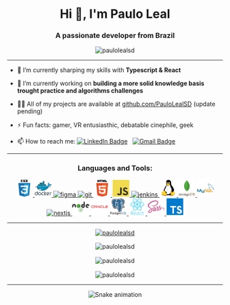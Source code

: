 <h1 align="center">Hi 👋, I'm Paulo Leal</h1>
<h3 align="center">A passionate developer from Brazil</h3>

<!-- followers counter -->
<p align="center"> 
  <img src="https://komarev.com/ghpvc/?username=paulolealsd&label=Profile%20views&color=0e75b6&style=flat" alt="paulolealsd" />
</p>

<hr>
  <!-- Quick Description -->
  
- 🌱 I’m currently sharping my skills with **Typescript & React** 
  
 - 🔭 I’m currently working on **building a more solid knowledge basis trought practice and algorithms challenges**

<!-- - 📚 I'm coursing Analysis and Systems Development at [UniLaSalle](https://www.unilasalle.edu.br/) -->

- 👨‍💻 All of my projects are available at [github.com/PauloLealSD](https://github.com/PauloLealSD) (update pending)

- ⚡ Fun facts: gamer, VR entusiasthic, debatable cinephile, geek

- 📫 How to reach me: 
[![LinkedIn Badge](https://img.shields.io/badge/-Linkedin-blue?style=flat-square&logo=Linkedin&logoColor=white&link=https://www.linkedin.com/in/pauloterresleal/)](https://www.linkedin.com/in/pauloterresleal/) 
&nbsp;
[![Gmail Badge](https://img.shields.io/badge/-Paulo.Leal-c14438?style=flat-square&logo=Gmail&logoColor=white&link=mailto:paulo.leal@rede.ulbra.br)](mailto:paulo.leal@rede.ulbra.br)
&nbsp;

<!-- 
<h3 align="left">Connect with me:</h3>
  <p align="left">
    <a href="https://linkedin.com/in/pauloterresleal/" target="blank">
      <img align="center" src="https://raw.githubusercontent.com/rahuldkjain/github-profile-readme-generator/master/src/images/icons/Social/linked-in-alt.svg" alt="https://www.linkedin.com/in/pauloterresleal/" height="30" width="40" /> </a>
</p>
-->

<hr>
<!--Icons -->
<h3 align="center">Languages and Tools:</h3>
<p align="center"> 
  <a href="https://www.w3schools.com/css/" target="_blank" rel="noreferrer">
    <img src="https://raw.githubusercontent.com/devicons/devicon/master/icons/css3/css3-original-wordmark.svg" alt="css3" width="40" height="40"/> </a>
  <a href="https://www.docker.com/" target="_blank" rel="noreferrer"> 
    <img src="https://raw.githubusercontent.com/devicons/devicon/master/icons/docker/docker-original-wordmark.svg" alt="docker" width="40" height="40"/> </a> 
  <a href="https://www.figma.com/" target="_blank" rel="noreferrer"> 
    <img src="https://www.vectorlogo.zone/logos/figma/figma-icon.svg" alt="figma" width="40" height="40"/> </a> <a href="https://git-scm.com/" target="_blank" rel="noreferrer"> 
    <img src="https://www.vectorlogo.zone/logos/git-scm/git-scm-icon.svg" alt="git" width="40" height="40"/> </a> <a href="https://www.w3.org/html/" target="_blank" rel="noreferrer"> 
    <img src="https://raw.githubusercontent.com/devicons/devicon/master/icons/html5/html5-original-wordmark.svg" alt="html5" width="40" height="40"/> </a> 
  <a href="https://developer.mozilla.org/en-US/docs/Web/JavaScript" target="_blank" rel="noreferrer"> 
    <img src="https://raw.githubusercontent.com/devicons/devicon/master/icons/javascript/javascript-original.svg" alt="javascript" width="40" height="40"/> </a> 
  <a href="https://www.jenkins.io" target="_blank" rel="noreferrer">
    <img src="https://www.vectorlogo.zone/logos/jenkins/jenkins-icon.svg" alt="jenkins" width="40" height="40"/> </a> <a href="https://www.linux.org/" target="_blank" rel="noreferrer"> 
    <img src="https://raw.githubusercontent.com/devicons/devicon/master/icons/linux/linux-original.svg" alt="linux" width="40" height="40"/> </a> 
  <a href="https://www.mongodb.com/" target="_blank" rel="noreferrer"> 
    <img src="https://raw.githubusercontent.com/devicons/devicon/master/icons/mongodb/mongodb-original-wordmark.svg" alt="mongodb" width="40" height="40"/> </a> 
  <a href="https://www.mysql.com/" target="_blank" rel="noreferrer"> 
    <img src="https://raw.githubusercontent.com/devicons/devicon/master/icons/mysql/mysql-original-wordmark.svg" alt="mysql" width="40" height="40"/> </a> 
  <a href="https://nextjs.org/" target="_blank" rel="noreferrer"> 
    <img src="https://cdn.worldvectorlogo.com/logos/nextjs-2.svg" alt="nextjs" width="40" height="40"/> </a> 
  <a href="https://nodejs.org" target="_blank" rel="noreferrer"> 
    <img src="https://raw.githubusercontent.com/devicons/devicon/master/icons/nodejs/nodejs-original-wordmark.svg" alt="nodejs" width="40" height="40"/> </a> <a href="https://www.oracle.com/" target="_blank" rel="noreferrer"> 
    <img src="https://raw.githubusercontent.com/devicons/devicon/master/icons/oracle/oracle-original.svg" alt="oracle" width="40" height="40"/> </a> 
  <a href="https://www.postgresql.org" target="_blank" rel="noreferrer"> 
    <img src="https://raw.githubusercontent.com/devicons/devicon/master/icons/postgresql/postgresql-original-wordmark.svg" alt="postgresql" width="40" height="40"/> </a> 
  <a href="https://reactjs.org/" target="_blank" rel="noreferrer"> 
    <img src="https://raw.githubusercontent.com/devicons/devicon/master/icons/react/react-original-wordmark.svg" alt="react" width="40" height="40"/> </a> 
  <a href="https://sass-lang.com" target="_blank" rel="noreferrer"> 
    <img src="https://raw.githubusercontent.com/devicons/devicon/master/icons/sass/sass-original.svg" alt="sass" width="40" height="40"/> </a> 
  <a href="https://www.typescriptlang.org/" target="_blank" rel="noreferrer"> 
    <img src="https://raw.githubusercontent.com/devicons/devicon/master/icons/typescript/typescript-original.svg" alt="typescript" width="40" height="40"/> </a>
</p>

<hr>
<!-- trophies -->
<p align="center" >
  <a href="https://github-profile-trophy.vercel.app/?username=ryo-ma">
    <img src="https://github-profile-trophy.vercel.app/?username=paulolealsd&theme=dracula&margin-w=8-ma&title=Commits,Followers,Repositories,Stars&row=2&column=4" alt="paulolealsd" /> </a>
</p>

<!--github api cards -->
<p align="center">
  <img align="center" src="https://github-readme-stats.vercel.app/api/top-langs?username=paulolealsd&show_icons=true&locale=en&layout=compact&theme=dracula" alt="paulolealsd" />

<p align="center">
  <img align="center" src="https://github-readme-stats.vercel.app/api?username=paulolealsd&show_icons=true&locale=en&theme=dracula" alt="paulolealsd" />
</p>

<p align="center">
  <img align="center" src="https://github-readme-streak-stats.herokuapp.com/?user=paulolealsd&theme=dracula" alt="paulolealsd" />
</p>

<hr>
<!-- Cobrinha - Little Snake -->
<div align="center"> 
 
  ![Snake animation](https://github.com/paulolealsd/paulolealsd/blob/output/github-contribution-grid-snake.svg)
 
  <!-- o dia que minhas contribuições forem mais ativas eu habilito isso -->
  <!-- <img height="300px" src="https://activity-graph.herokuapp.com/graph?username=paulolealsd&theme=dracula"/> -->
</div>
